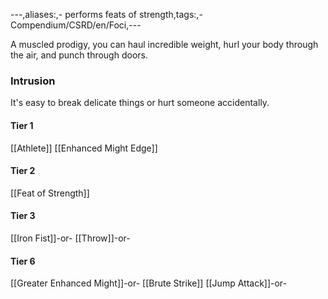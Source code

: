 ---,aliases:,- performs feats of strength,tags:,- Compendium/CSRD/en/Foci,---

A muscled prodigy, you can haul incredible weight, hurl your body through the air, and punch through doors.
 ### Intrusion
It's easy to break delicate things or hurt someone accidentally.

#### Tier 1
[[Athlete]]
[[Enhanced Might Edge]]
#### Tier 2
[[Feat of Strength]]
#### Tier 3
[[Iron Fist]]-or-
[[Throw]]-or-
#### Tier 6
[[Greater Enhanced Might]]-or-
[[Brute Strike]]
[[Jump Attack]]-or-
